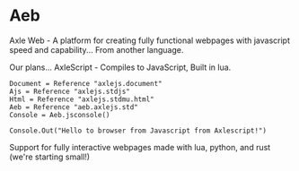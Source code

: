 # Aeb
Axle Web - A platform for creating fully functional webpages with javascript speed and capability... From another language.

Our plans...
AxleScript - Compiles to JavaScript, Built in lua.
```
Document = Reference "axlejs.document"
Ajs = Reference "axlejs.stdjs"
Html = Reference "axlejs.stdmu.html"
Aeb = Reference "aeb.axlejs.std"
Console = Aeb.jsconsole()

Console.Out("Hello to browser from Javascript from Axlescript!")
```
Support for fully interactive webpages made with lua, python, and rust (we're starting small!)
